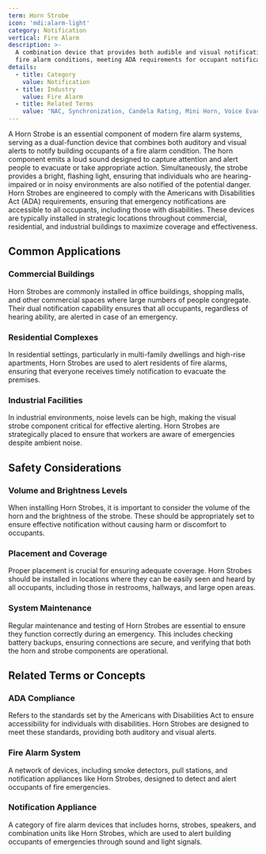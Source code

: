 ```yaml
---
term: Horn Strobe
icon: 'mdi:alarm-light'
category: Notification
vertical: Fire Alarm
description: >-
  A combination device that provides both audible and visual notification of
  fire alarm conditions, meeting ADA requirements for occupant notification.
details:
  - title: Category
    value: Notification
  - title: Industry
    value: Fire Alarm
  - title: Related Terms
    value: 'NAC, Synchronization, Candela Rating, Mini Horn, Voice Evacuation'
---
```

A Horn Strobe is an essential component of modern fire alarm systems, serving as a dual-function device that combines both auditory and visual alerts to notify building occupants of a fire alarm condition. The horn component emits a loud sound designed to capture attention and alert people to evacuate or take appropriate action. Simultaneously, the strobe provides a bright, flashing light, ensuring that individuals who are hearing-impaired or in noisy environments are also notified of the potential danger. Horn Strobes are engineered to comply with the Americans with Disabilities Act (ADA) requirements, ensuring that emergency notifications are accessible to all occupants, including those with disabilities. These devices are typically installed in strategic locations throughout commercial, residential, and industrial buildings to maximize coverage and effectiveness.

## Common Applications

### Commercial Buildings
Horn Strobes are commonly installed in office buildings, shopping malls, and other commercial spaces where large numbers of people congregate. Their dual notification capability ensures that all occupants, regardless of hearing ability, are alerted in case of an emergency.

### Residential Complexes
In residential settings, particularly in multi-family dwellings and high-rise apartments, Horn Strobes are used to alert residents of fire alarms, ensuring that everyone receives timely notification to evacuate the premises.

### Industrial Facilities
In industrial environments, noise levels can be high, making the visual strobe component critical for effective alerting. Horn Strobes are strategically placed to ensure that workers are aware of emergencies despite ambient noise.

## Safety Considerations

### Volume and Brightness Levels
When installing Horn Strobes, it is important to consider the volume of the horn and the brightness of the strobe. These should be appropriately set to ensure effective notification without causing harm or discomfort to occupants.

### Placement and Coverage
Proper placement is crucial for ensuring adequate coverage. Horn Strobes should be installed in locations where they can be easily seen and heard by all occupants, including those in restrooms, hallways, and large open areas.

### System Maintenance
Regular maintenance and testing of Horn Strobes are essential to ensure they function correctly during an emergency. This includes checking battery backups, ensuring connections are secure, and verifying that both the horn and strobe components are operational.

## Related Terms or Concepts

### ADA Compliance
Refers to the standards set by the Americans with Disabilities Act to ensure accessibility for individuals with disabilities. Horn Strobes are designed to meet these standards, providing both auditory and visual alerts.

### Fire Alarm System
A network of devices, including smoke detectors, pull stations, and notification appliances like Horn Strobes, designed to detect and alert occupants of fire emergencies.

### Notification Appliance
A category of fire alarm devices that includes horns, strobes, speakers, and combination units like Horn Strobes, which are used to alert building occupants of emergencies through sound and light signals.
